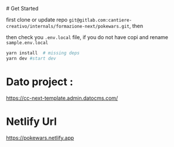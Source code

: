 # Get Started

first clone or update repo `git@gitlab.com:cantiere-creativo/internals/formazione-next/pokewars.git`, then

then check you `.env.local` file, if you do not have copi and rename `sample.env.local`

```bash
yarn install  # missing deps
yarn dev #start dev
```

# Dato project :

https://cc-next-template.admin.datocms.com/

# Netlify Url

https://pokewars.netlify.app
